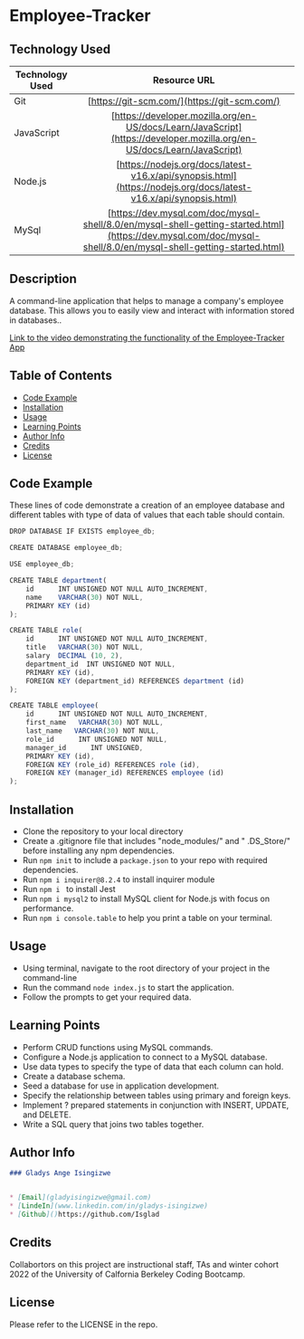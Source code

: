 # Employee-Tracker

## Technology Used

| Technology Used         | Resource URL           | 
| ------------- |:-------------:|   
| Git | [https://git-scm.com/](https://git-scm.com/)     |   
| JavaScript   | [https://developer.mozilla.org/en-US/docs/Learn/JavaScript](https://developer.mozilla.org/en-US/docs/Learn/JavaScript)      |
| Node.js  | [https://nodejs.org/docs/latest-v16.x/api/synopsis.html](https://nodejs.org/docs/latest-v16.x/api/synopsis.html)     |
| MySql   |  [https://dev.mysql.com/doc/mysql-shell/8.0/en/mysql-shell-getting-started.html](https://dev.mysql.com/doc/mysql-shell/8.0/en/mysql-shell-getting-started.html)    |


## Description

A command-line application that helps to manage a company's employee database. This allows you to easily view and interact with information stored in databases..

[Link to the video demonstrating the functionality of the Employee-Tracker App](https://drive.google.com/file/d/1U_yv9IgyEjGWck1yEwFOjafMI1h96Djj/view)


## Table of Contents

- [Code Example](#code-example)
- [Installation](#installation)
- [Usage](#usage)
- [Learning Points](#learning-points)
- [Author Info](#author-info)
- [Credits](#credits)
- [License](#license)


## Code Example

These lines of code demonstrate a creation of an employee database and different tables with type of data of values that each table should contain.
```js
DROP DATABASE IF EXISTS employee_db;

CREATE DATABASE employee_db;

USE employee_db;

CREATE TABLE department(
    id      INT UNSIGNED NOT NULL AUTO_INCREMENT,
    name    VARCHAR(30) NOT NULL,
    PRIMARY KEY (id)
);

CREATE TABLE role(
    id      INT UNSIGNED NOT NULL AUTO_INCREMENT,
    title   VARCHAR(30) NOT NULL,
    salary  DECIMAL (10, 2),
    department_id  INT UNSIGNED NOT NULL,
    PRIMARY KEY (id),
    FOREIGN KEY (department_id) REFERENCES department (id)
);

CREATE TABLE employee(
    id      INT UNSIGNED NOT NULL AUTO_INCREMENT,
    first_name   VARCHAR(30) NOT NULL,
    last_name   VARCHAR(30) NOT NULL,
    role_id      INT UNSIGNED NOT NULL,
    manager_id      INT UNSIGNED,
    PRIMARY KEY (id),
    FOREIGN KEY (role_id) REFERENCES role (id),
    FOREIGN KEY (manager_id) REFERENCES employee (id)
);
```

## Installation

- Clone the repository to your local directory
- Create a .gitignore file that includes "node_modules/"  and  " .DS_Store/" before installing any npm dependencies.
- Run `npm init` to include a `package.json` to your repo with required dependencies.
- Run `npm i inquirer@8.2.4` to install inquirer module
- Run `npm i ` to install Jest
- Run `npm i mysql2` to install MySQL client for Node.js with focus on performance.
- Run `npm i console.table` to help you print a table on your terminal.

## Usage

- Using terminal, navigate to the root directory of your project in the command-line
- Run the command `node index.js` to start the application.
- Follow the prompts to get your required data.

## Learning Points

- Perform CRUD functions using MySQL commands.
- Configure a Node.js application to connect to a MySQL database.
- Use data types to specify the type of data that each column can hold.
- Create a database schema.
- Seed a database for use in application development.
- Specify the relationship between tables using primary and foreign keys.
- Implement ? prepared statements in conjunction with INSERT, UPDATE, and DELETE.
- Write a SQL query that joins two tables together.


## Author Info 

```md
### Gladys Ange Isingizwe 


* [Email](gladyisingizwe@gmail.com)
* [LindeIn](www.linkedin.com/in/gladys-isingizwe)
* [Github]()https://github.com/Isglad
```

## Credits

Collabortors on this project are instructional staff, TAs and winter cohort 2022 of the University of Calfornia Berkeley Coding Bootcamp.

## License

Please refer to the LICENSE in the repo.